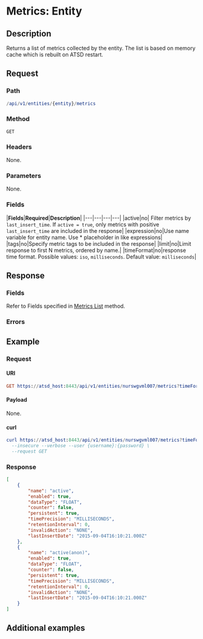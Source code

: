 # Metrics: Entity

## Description

Returns a list of metrics collected by the entity. The list is based on memory cache which is rebuilt on ATSD restart.

## Request

### Path

```elm
/api/v1/entities/{entity}/metrics
```

### Method

```
GET
```

### Headers

None.

### Parameters

None.

### Fields

|**Fields**|**Required**|**Description**|
|---|---|---|---|
|active|no| Filter metrics by `last_insert_time`. If `active = true`, only metrics with positive `last_insert_time` are included in the response|
|expression|no|Use name variable for entity name. Use * placeholder in like expressions|
|tags|no|Specify metric tags to be included in the response|
|limit|no|Limit response to first N metrics, ordered by name.|
|timeFormat|no|response time format. Possible values: `iso`, `milliseconds`. Default value: `milliseconds`|

## Response

### Fields

Refer to Fields specified in [Metrics List](list.md#fields) method.

### Errors

## Example

### Request

#### URI

```elm
GET https://atsd_host:8443/api/v1/entities/nurswgvml007/metrics?timeFormat=iso&limit=2
```

#### Payload

None.

#### curl

```elm
curl https://atsd_host:8443/api/v1/entities/nurswgvml007/metrics?timeFormat=iso&limit=2H \
  --insecure --verbose --user {username}:{password} \
  --request GET
``` 

### Response

```json
[
    {
        "name": "active",
        "enabled": true,
        "dataType": "FLOAT",
        "counter": false,
        "persistent": true,
        "timePrecision": "MILLISECONDS",
        "retentionInterval": 0,
        "invalidAction": "NONE",
        "lastInsertDate": "2015-09-04T16:10:21.000Z"
    },
    {
        "name": "active(anon)",
        "enabled": true,
        "dataType": "FLOAT",
        "counter": false,
        "persistent": true,
        "timePrecision": "MILLISECONDS",
        "retentionInterval": 0,
        "invalidAction": "NONE",
        "lastInsertDate": "2015-09-04T16:10:21.000Z"
    }
]
```

## Additional examples
